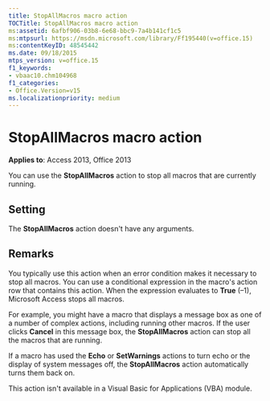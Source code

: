 ```yaml
---
title: StopAllMacros macro action
TOCTitle: StopAllMacros macro action
ms:assetid: 6afbf906-03b8-6e68-bbc9-7a4b141cf1c5
ms:mtpsurl: https://msdn.microsoft.com/library/Ff195440(v=office.15)
ms:contentKeyID: 48545442
ms.date: 09/18/2015
mtps_version: v=office.15
f1_keywords:
- vbaac10.chm104968
f1_categories:
- Office.Version=v15
ms.localizationpriority: medium
---
```


# StopAllMacros macro action


**Applies to**: Access 2013, Office 2013

You can use the **StopAllMacros** action to stop all macros that are currently running.

## Setting

The **StopAllMacros** action doesn't have any arguments.

## Remarks

You typically use this action when an error condition makes it necessary to stop all macros. You can use a conditional expression in the macro's action row that contains this action. When the expression evaluates to **True** (–1), Microsoft Access stops all macros.

For example, you might have a macro that displays a message box as one of a number of complex actions, including running other macros. If the user clicks **Cancel** in this message box, the **StopAllMacros** action can stop all the macros that are running.

If a macro has used the **Echo** or **SetWarnings** actions to turn echo or the display of system messages off, the **StopAllMacros** action automatically turns them back on.

This action isn't available in a Visual Basic for Applications (VBA) module.

